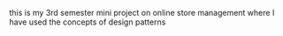 this is my 3rd semester mini project on online store management where I have used the concepts of design patterns
